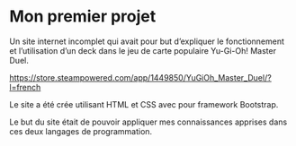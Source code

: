 # Mon premier projet

Un site internet incomplet qui avait pour but d’expliquer le fonctionnement et l’utilisation d’un deck dans le jeu de carte populaire Yu-Gi-Oh! Master Duel.

https://store.steampowered.com/app/1449850/YuGiOh_Master_Duel/?l=french

Le site a été crée utilisant HTML et CSS avec pour framework Bootstrap.

Le but du site était de pouvoir appliquer mes connaissances apprises dans ces deux langages de programmation.
